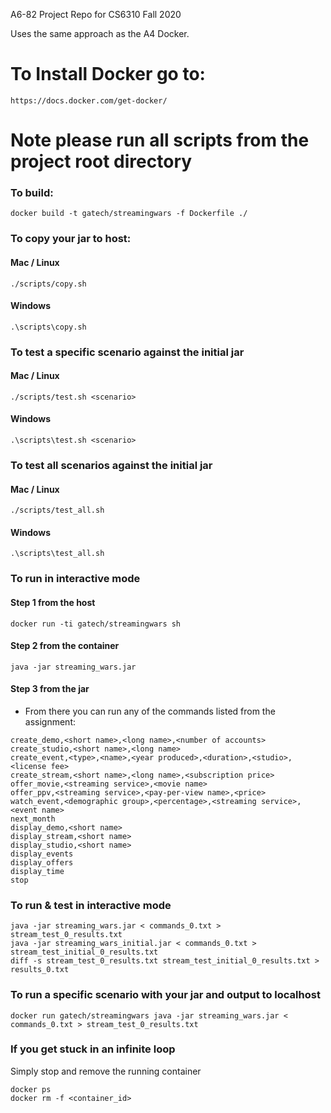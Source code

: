 A6-82 Project Repo for CS6310 Fall 2020

Uses the same approach as the A4 Docker.

# To Install Docker go to:
```
https://docs.docker.com/get-docker/
```

# Note please run all scripts from the project root directory

### To build:

```
docker build -t gatech/streamingwars -f Dockerfile ./
```

### To copy your jar to host:
#### Mac / Linux
```
./scripts/copy.sh
```
#### Windows
```
.\scripts\copy.sh
```

### To test a specific scenario against the initial jar
#### Mac / Linux
```
./scripts/test.sh <scenario>
```
#### Windows
```
.\scripts\test.sh <scenario>
```

### To test all scenarios against the initial jar
#### Mac / Linux
```
./scripts/test_all.sh
```
#### Windows
```
.\scripts\test_all.sh
```

### To run in interactive mode
#### Step 1 from the host 
```
docker run -ti gatech/streamingwars sh
```
#### Step 2 from the container
```
java -jar streaming_wars.jar
```
#### Step 3 from the jar
* From there you can run any of the commands listed from the assignment:
```
create_demo,<short name>,<long name>,<number of accounts>
create_studio,<short name>,<long name>
create_event,<type>,<name>,<year produced>,<duration>,<studio>,<license fee>
create_stream,<short name>,<long name>,<subscription price>
offer_movie,<streaming service>,<movie name>
offer_ppv,<streaming service>,<pay-per-view name>,<price>
watch_event,<demographic group>,<percentage>,<streaming service>,<event name>
next_month
display_demo,<short name>
display_stream,<short name>
display_studio,<short name>
display_events
display_offers
display_time
stop
```

### To run & test in interactive mode

```
java -jar streaming_wars.jar < commands_0.txt > stream_test_0_results.txt
java -jar streaming_wars_initial.jar < commands_0.txt > stream_test_initial_0_results.txt
diff -s stream_test_0_results.txt stream_test_initial_0_results.txt > results_0.txt
```

### To run a specific scenario with your jar and output to localhost

```
docker run gatech/streamingwars java -jar streaming_wars.jar < commands_0.txt > stream_test_0_results.txt
```

### If you get stuck in an infinite loop
Simply stop and remove the running container
```
docker ps
docker rm -f <container_id>
```
